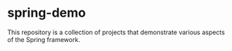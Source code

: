 spring-demo
===========
This repository is a collection of projects that demonstrate various aspects of the Spring framework.
